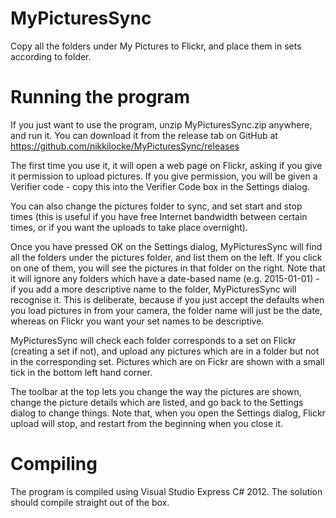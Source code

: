 # MyPicturesSync
Copy all the folders under My Pictures to Flickr, and place them in sets according to folder.

# Running the program

If you just want to use the program, unzip MyPicturesSync.zip anywhere, and run it. You can download it from the release tab on GitHub at https://github.com/nikkilocke/MyPicturesSync/releases 

The first time you use it, it will open a web page on Flickr, asking if you give it permission to upload pictures. 
If you give permission, you will be given a Verifier code - copy this into the Verifier Code box in the
Settings dialog.

You can also change the pictures folder to sync, and set start and stop times (this is useful if you have
free Internet bandwidth between certain times, or if you want the uploads to take place overnight).

Once you have pressed OK on the Settings dialog, MyPicturesSync will find all the folders under the pictures folder, and list them on the left. If you click on one of them, you will see the pictures in that folder on the right. Note that it will ignore any folders which have a date-based name (e.g. 2015-01-01) - if you add a more descriptive name to the folder, MyPicturesSync will recognise it. This is deliberate, because if you just accept the defaults when you load pictures in from your camera, the folder name will just be the date, whereas on Flickr you want your set names to be descriptive.

MyPicturesSync will check each folder corresponds to a set on Flickr (creating a set if not), and upload any pictures which are in a folder but not in the corresponding set. Pictures which are on Fickr are shown with a small tick in the bottom left hand corner.

The toolbar at the top lets you change the way the pictures are shown, change the picture details which are listed, and go back to the Settings dialog to change things. Note that, when you open the Settings dialog, Flickr upload will stop, and restart from the beginning when you close it.

# Compiling

The program is compiled using Visual Studio Express C# 2012. The solution should compile straight out of the box.

